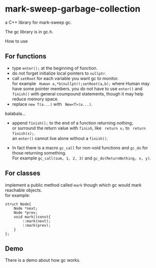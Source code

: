 # mark-sweep-garbage-collection
a C++ library for mark-sweep gc.

The gc library is in gc.h.

How to use  

## For functions

* type ```enter();``` at the beginning of function.  
* do not forget initialize local pointers to ```nullptr```.
* call ```setRoot``` for each variable you want gc to monitor.   
for example ``` Human a,*b(nullptr);setRoot(a,b);``` where Human may have some pointer members.
you do not have to use ```enter()``` and ```finish()``` with general coumpound statements, though it may help reduce memory space.
* replace ```new T(a...)``` with ``` New<T>(a...)```.   

balabala...  

* append ```finish();``` to the end of a function returning nothing;   
or surround the return value with ```finish```, 
like ``` return x;``` to ``` return finish(x);```.  
 an ```enter()``` cannot live alone without a ```finish()```.   
 
* In fact there is a macro ```gc_call``` for non-void functions and ```gc_do``` for those returning something.   
For example ```gc_call(sum, 1, 2, 3)``` and ```gc_do(ReturnNothing, x, y)```.
 
 ## For classes
 
 implement a public method called ```mark``` though which gc would mark reachable objects.   
 for example:
 
 ```
 struct Node{
     Node *next;
     Node *prev;
     void mark()const{
         ::mark(next);
         ::mark(prev);
     }
 };
 ```
 
 ## Demo
 There is a demo about how gc works.

 
